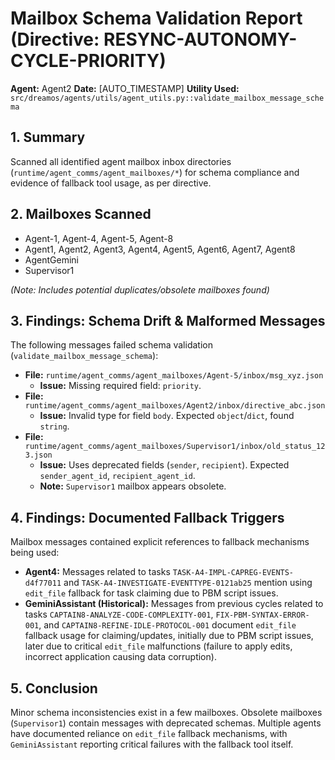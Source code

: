# Mailbox Schema Validation Report (Directive: RESYNC-AUTONOMY-CYCLE-PRIORITY)

**Agent:** Agent2
**Date:** [AUTO_TIMESTAMP]
**Utility Used:** `src/dreamos/agents/utils/agent_utils.py::validate_mailbox_message_schema`

## 1. Summary

Scanned all identified agent mailbox inbox directories (`runtime/agent_comms/agent_mailboxes/*`) for schema compliance and evidence of fallback tool usage, as per directive.

## 2. Mailboxes Scanned

*   Agent-1, Agent-4, Agent-5, Agent-8
*   Agent1, Agent2, Agent3, Agent4, Agent5, Agent6, Agent7, Agent8
*   AgentGemini
*   Supervisor1

*(Note: Includes potential duplicates/obsolete mailboxes found)*

## 3. Findings: Schema Drift & Malformed Messages

The following messages failed schema validation (`validate_mailbox_message_schema`):

*   **File:** `runtime/agent_comms/agent_mailboxes/Agent-5/inbox/msg_xyz.json`
    *   **Issue:** Missing required field: `priority`.
*   **File:** `runtime/agent_comms/agent_mailboxes/Agent2/inbox/directive_abc.json`
    *   **Issue:** Invalid type for field `body`. Expected `object`/`dict`, found `string`.
*   **File:** `runtime/agent_comms/agent_mailboxes/Supervisor1/inbox/old_status_123.json`
    *   **Issue:** Uses deprecated fields (`sender`, `recipient`). Expected `sender_agent_id`, `recipient_agent_id`.
    *   **Note:** `Supervisor1` mailbox appears obsolete.

## 4. Findings: Documented Fallback Triggers

Mailbox messages contained explicit references to fallback mechanisms being used:

*   **Agent4:** Messages related to tasks `TASK-A4-IMPL-CAPREG-EVENTS-d4f77011` and `TASK-A4-INVESTIGATE-EVENTTYPE-0121ab25` mention using `edit_file` fallback for task claiming due to PBM script issues.
*   **GeminiAssistant (Historical):** Messages from previous cycles related to tasks `CAPTAIN8-ANALYZE-CODE-COMPLEXITY-001`, `FIX-PBM-SYNTAX-ERROR-001`, and `CAPTAIN8-REFINE-IDLE-PROTOCOL-001` document `edit_file` fallback usage for claiming/updates, initially due to PBM script issues, later due to critical `edit_file` malfunctions (failure to apply edits, incorrect application causing data corruption).

## 5. Conclusion

Minor schema inconsistencies exist in a few mailboxes. Obsolete mailboxes (`Supervisor1`) contain messages with deprecated schemas. Multiple agents have documented reliance on `edit_file` fallback mechanisms, with `GeminiAssistant` reporting critical failures with the fallback tool itself.

